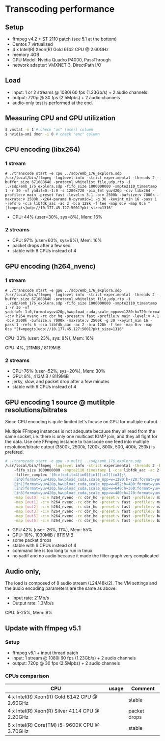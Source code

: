 # Transcoding performance

## Setup

* ffmpeg v4.2 + ST 2110 patch (see 5.1 at the bottom)
* Centos 7 virtualized
* 4 x Intel(R) Xeon(R) Gold 6142 CPU @ 2.60GHz
* memory 4GB
* GPU Model: Nvidia Quadro P4000, PassThrough
* network adapter: VMXNET 3, DirectPath I/O

## Load

* input: 1 or 2 streams @ 1080i 60 fps (1.23Gb/s) + 2 audio channels
* output: 720p @ 30 fps (2.5Mpbs) + 2 audio channels
* audio-only test is performed at the end.

## Measuring CPU and GPU utilization

```sh
$ vmstat -n 1 # check "us" (user) column
$ nvidia-smi dmon -i 0 # check "enc" column
```

## CPU encoding (libx264)

### 1 stream

```
# ./transcode start -e cpu ../sdp/emb_176_explora.sdp
/usr/local/bin/ffmpeg -loglevel info -strict experimental -threads 2 -buffer_size 671088640 -protocol_whitelist file,udp,rtp -i ../sdp/emb_176_explora.sdp -fifo_size 1000000000 -smpte2110_timestamp 1 -r 30 -vf yadif=0:-1:0 -s 1280x720 -pix_fmt yuv420p -c:v libx264 -profile:v main -preset fast -level:v 3.1 -b:v 2500k -bufsize:v 7000k -maxrate:v 2500k -x264-params b-pyramid=1 -g 30 -keyint_min 16 -pass 1 -refs 6 -c:a libfdk_aac -ac 2 -b:a 128k -f tee -map 0:v -map 0:a "[f=mpegts]udp://10.177.45.127:5001?pkt_size=1316"
```

* CPU: 44% (user=30%, sys=8%), Mem: 16%

### 2 streams

* CPU: 97% (user=60%, sys=6%), Mem: 16%
* packet drops after a few sec.
* stable with 8 CPUs instead of 4

## GPU encoding (h264_nvenc)

### 1 stream

```
# ./transcode start -e gpu ../sdp/emb_176_explora.sdp
/usr/local/bin/ffmpeg -loglevel info -strict experimental -threads 2 -buffer_size 671088640 -protocol_whitelist file,udp,rtp -i ../sdp/emb_176_explora.sdp -fifo_size 1000000000 -smpte2110_timestamp 1 -r 30 -vf yadif=0:-1:0,format=yuv420p,hwupload_cuda,scale_npp=w=1280:h=720:format=yuv420p:interp_algo=lanczos,hwdownload,format=yuv420p -c:v h264_nvenc -rc cbr_hq -preset:v fast -profile:v main -level:v 4.1 -b:v 2500k -bufsize:v 7000k -maxrate:v 2500k -g 30 -keyint_min 16 -pass 1 -refs 6 -c:a libfdk_aac -ac 2 -b:a 128k -f tee -map 0:v -map 0:a "[f=mpegts]udp://10.177.45.127:5001?pkt_size=1316"
```

CPU: 33% (user: 23%, sys: 8%), Mem: 16%

GPU: 4%, 211MiB / 8119MiB

### 2 streams

* CPU: 76% (user=52%, sys=20%), Mem: 30%
* GPU: 8%, 413MiB / 8119MiB
* jerky, slow, and packet drop after a few minutes
* stable with 6 CPUs instead of 4

## GPU encoding 1 source @ mutlitple resolutions/bitrates

Since CPU encoding is quite limited let's focuse on GPU for multiple
output.

Multiple FFmpeg instances is not adequate because they all read from the
same socket, i.e. there is only one multicast IGMP join, and they all
fight for the data. Use one FFmpeg instance to transcode one feed into
multiple resolution/bitrate output (3500k, 2500k, 1200k, 800k, 500,
400k, 250k) is prefered.

```sh
# ./transcode start -e gpu -o multi ../sdp/emb_176_explora.sdp
/usr/local/bin/ffmpeg -loglevel info -strict experimental -threads 2 -buffer_size 671088640 -protocol_whitelist file,udp,rtp -i ../sdp/emb_176_explora.sdp
	-fifo_size 1000000000 -smpte2110_timestamp 1 -c:a libfdk_aac -ac 2 -b:a 128k -r 30
	-filter_complex '[0:v]split=4[in0][in1][in2][in3];\
	[in0]format=yuv420p,hwupload_cuda,scale_npp=w=1280:h=720:format=yuv420p:interp_algo=lanczos,hwdownload,format=yuv420p,split=2[out0][out1];\
	[in1]format=yuv420p,hwupload_cuda,scale_npp=w=852:h=480:format=yuv420p:interp_algo=lanczos,hwdownload,format=yuv420p[out2];\
	[in2]format=yuv420p,hwupload_cuda,scale_npp=w=640:h=360:format=yuv420p:interp_algo=lanczos,hwdownload,format=yuv420p,split=2[out3][out4];\
	[in3]format=yuv420p,hwupload_cuda,scale_npp=w=480:h=270:format=yuv420p:interp_algo=lanczos,hwdownload,format=yuv420p,split=2[out5][out6]'\
	-map [out0] -c:v h264_nvenc -rc cbr_hq -preset:v fast -profile:v main -level:v 4.1 -b:v 3500k -bufsize:v 7000k -maxrate:v 3500k -g 30 -keyint_min 16 -pass 1 -refs 6 -f mpegts udp://10.177.45.127:5000?pkt_size=1316\
	-map [out1] -c:v h264_nvenc -rc cbr_hq -preset:v fast -profile:v main -level:v 4.1 -b:v 2500k -bufsize:v 5000k -maxrate:v 2500k -g 30 -keyint_min 16 -pass 1 -refs 6 -f mpegts udp://10.177.45.127:5001?pkt_size=1316\
	-map [out2] -c:v h264_nvenc -rc cbr_hq -preset:v fast -profile:v main -level:v 4.1 -b:v 1200k -bufsize:v 2500k -maxrate:v 1200k -g 30 -keyint_min 16 -pass 1 -refs 6 -f mpegts udp://10.177.45.127:5002?pkt_size=1316\
	-map [out3] -c:v h264_nvenc -rc cbr_hq -preset:v fast -profile:v baseline -level:v 4.1 -b:v 800k -bufsize:v 1600k -maxrate:v 800k -g 30 -keyint_min 16 -pass 1 -refs 6 -f mpegts udp://10.177.45.127:5003?pkt_size=1316 -map [out4] -c:v h264_nvenc -rc cbr_hq -preset:v fast -profile:v baseline -level:v 4.1 -b:v 500k -bufsize:v 1000k -maxrate:v 500k -g 30 -keyint_min 16 -pass 1 -refs 6 -f mpegts udp://10.177.45.127:5004?pkt_size=1316\
	-map [out5] -c:v h264_nvenc -rc cbr_hq -preset:v fast -profile:v baseline -level:v 3.1 -b:v 400k -bufsize:v 800k -maxrate:v 400k -g 30 -keyint_min 16 -pass 1 -refs 6 -f mpegts udp://10.177.45.127:5005?pkt_size=1316\
	-map [out6] -c:v h264_nvenc -rc cbr_hq -preset:v fast -profile:v baseline -level:v 3.1 -b:v 250k -bufsize:v 800k -maxrate:v 250k -g 30 -keyint_min 16 -pass 1 -refs 6 -f mpegts udp://10.177.45.127:5006?pkt_size=1316
```

* GPU 42% (user: 26%, 11%), Mem: 55%
* GPU: 10%, 1030MiB / 8119MiB
* some packet drops
* stable with 6 CPUs instead of 4
* command line is too long to run in tmux
* no yadif and no audio because it made the filter graph very complicated

## Audio only,

The load is composed of 8 audio stream (L24/48k/2). The VM settings and
the audio encoding parameters are the same as above.

* Input rate: 21Mb/s
* Output rate: 1.3Mb/s

CPU: 5-25%, Mem: 9%

## Update with ffmpeg v5.1

### Setup

* ffmpeg v5.1 + input thread patch
* input: 1 stream @ 1080i 60 fps (1.23Gb/s) + 2 audio channels
* output: 720p @ 30 fps (2.5Mpbs) + 2 audio channels

### CPUs comparison

| CPU | usage | Comment |
| --- | ---- | ------- |
| 4 x Intel(R) Xeon(R) Gold 6142 CPU @ 2.60GHz | | stable |
| 4 x Intel(R) Xeon(R) Silver 4114 CPU @ 2.20GHz | | packet drops |
| 6 x Intel(R) Core(TM) i5-9600K CPU @ 3.70GHz | | stable |
